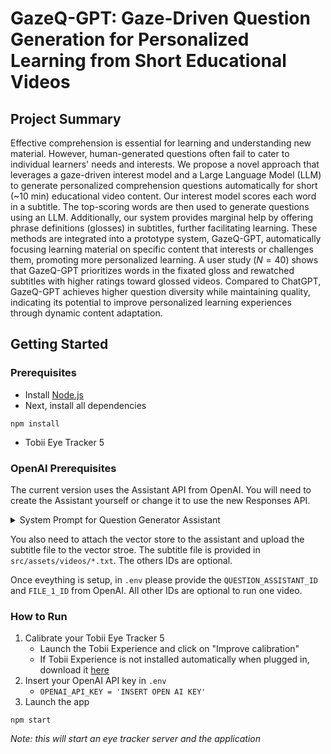 # GazeQ-GPT: Gaze-Driven Question Generation for Personalized Learning from Short Educational Videos

## Project Summary
Effective comprehension is essential for learning and understanding new material. However, human-generated questions often fail to cater to individual learners' needs and interests. We propose a novel approach that leverages a gaze-driven interest model and a Large Language Model (LLM) to generate personalized comprehension questions automatically for short (~10 min) educational video content. Our interest model scores each word in a subtitle. The top-scoring words are then used to generate questions using an LLM. Additionally, our system provides marginal help by offering phrase definitions (glosses) in subtitles, further facilitating learning. These methods are integrated into a prototype system, GazeQ-GPT, automatically focusing learning material on specific content that interests or challenges them, promoting more personalized learning. A user study ($N=40$) shows that GazeQ-GPT prioritizes words in the fixated gloss and rewatched subtitles with higher ratings toward glossed videos. Compared to ChatGPT, GazeQ-GPT achieves higher question diversity while maintaining quality, indicating its potential to improve personalized learning experiences through dynamic content adaptation.

## Getting Started

### Prerequisites
- Install [Node.js](https://nodejs.org/en/download/)
- Next, install all dependencies
```
npm install
```
- Tobii Eye Tracker 5

### OpenAI Prerequisites
The current version uses the Assistant API from OpenAI. You will need to create the Assistant yourself or change it to use the new Responses API.

<details>
<summary>System Prompt for Question Generator Assistant</summary>
<br>
<i>You are a professor making a multiple-choice test about a video. Describe your steps first.</i>
</details>

You also need to attach the vector store to the assistant and upload the subtitle file to the vector stroe. The subtitle file is provided in `src/assets/videos/*.txt`.  The others IDs are optional.

Once eveything is setup, in `.env` please provide the `QUESTION_ASSISTANT_ID` and `FILE_1_ID` from OpenAI. All other IDs are optional to run one video.

### How to Run

1. Calibrate your Tobii Eye Tracker 5
   - Launch the Tobii Experience and click on "Improve calibration"
   - If Tobii Experience is not installed automatically when plugged in, download it [here](https://gaming.tobii.com/getstarted/)
2. Insert your OpenAI API key in `.env`
   - `OPENAI_API_KEY = 'INSERT OPEN AI KEY'`
3. Launch the app
```
npm start
```
*Note: this will start an eye tracker server and the application*